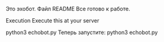Это эхобот. Файл README
Все готово к работе.

Execution
Execute this at your server

python3 echobot.py 
Теперь запустите: python3 echobot.py
